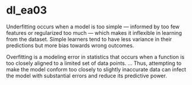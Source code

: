 # dl_ea03

Underfitting occurs when a model is too simple — informed by too few features or regularized too much — which makes it inflexible in learning from the dataset. Simple learners tend to have less variance in their predictions but more bias towards wrong outcomes.

Overfitting is a modeling error in statistics that occurs when a function is too closely aligned to a limited set of data points. ... Thus, attempting to make the model conform too closely to slightly inaccurate data can infect the model with substantial errors and reduce its predictive power.